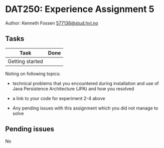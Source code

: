 # DAT250: Experience Assignment 5

Author: Kenneth Fossen 577136@stud.hvl.no

## Tasks

| Task | Done |
| --- | --- |
| Getting started |  |

Noting on following topics:

- technical problems that you encountered during installation and use of Java Persistence Architecture (JPA) and how you resolved

- a link to your code for experiment 2-4 above

- Any pending issues with this assignment which you did not manage to solve

## Pending issues

No